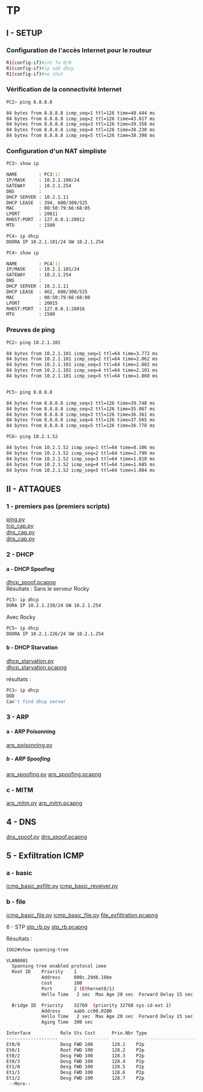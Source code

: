# TP

## I - SETUP

### Configuration de l'accès Internet pour le routeur
```bash
R1(config-if)#int fa 0/0
R1(config-if)#ip add dhcp
R1(config-if)#no shut
```
### Vérification de la connectivité Internet
```bash
PC2> ping 8.8.8.8

84 bytes from 8.8.8.8 icmp_seq=1 ttl=126 time=40.444 ms
84 bytes from 8.8.8.8 icmp_seq=2 ttl=126 time=43.817 ms
84 bytes from 8.8.8.8 icmp_seq=3 ttl=126 time=39.358 ms
84 bytes from 8.8.8.8 icmp_seq=4 ttl=126 time=38.230 ms
84 bytes from 8.8.8.8 icmp_seq=5 ttl=126 time=38.398 ms
```
### Configuration d'un NAT simpliste
```bash
PC3> show ip

NAME        : PC3[1]
IP/MASK     : 10.2.1.100/24
GATEWAY     : 10.2.1.254
DNS         :
DHCP SERVER : 10.2.1.11
DHCP LEASE  : 394, 600/300/525
MAC         : 00:50:79:66:68:05
LPORT       : 20011
RHOST:PORT  : 127.0.0.1:20012
MTU         : 1500
```
```bash
PC4> ip dhcp
DDORA IP 10.2.1.101/24 GW 10.2.1.254

PC4> show ip

NAME        : PC4[1]
IP/MASK     : 10.2.1.101/24
GATEWAY     : 10.2.1.254
DNS         :
DHCP SERVER : 10.2.1.11
DHCP LEASE  : 462, 600/300/525
MAC         : 00:50:79:66:68:00
LPORT       : 20015
RHOST:PORT  : 127.0.0.1:20016
MTU         : 1500
```
### Preuves de ping
```bash
PC2> ping 10.2.1.101

84 bytes from 10.2.1.101 icmp_seq=1 ttl=64 time=3.772 ms
84 bytes from 10.2.1.101 icmp_seq=2 ttl=64 time=2.062 ms
84 bytes from 10.2.1.101 icmp_seq=3 ttl=64 time=2.002 ms
84 bytes from 10.2.1.101 icmp_seq=4 ttl=64 time=2.101 ms
84 bytes from 10.2.1.101 icmp_seq=5 ttl=64 time=1.860 ms


PC5> ping 8.8.8.8

84 bytes from 8.8.8.8 icmp_seq=1 ttl=126 time=39.748 ms
84 bytes from 8.8.8.8 icmp_seq=2 ttl=126 time=35.067 ms
84 bytes from 8.8.8.8 icmp_seq=3 ttl=126 time=36.361 ms
84 bytes from 8.8.8.8 icmp_seq=4 ttl=126 time=37.565 ms
84 bytes from 8.8.8.8 icmp_seq=5 ttl=126 time=36.778 ms

PC6> ping 10.2.1.52

84 bytes from 10.2.1.52 icmp_seq=1 ttl=64 time=8.106 ms
84 bytes from 10.2.1.52 icmp_seq=2 ttl=64 time=2.799 ms
84 bytes from 10.2.1.52 icmp_seq=3 ttl=64 time=1.810 ms
84 bytes from 10.2.1.52 icmp_seq=4 ttl=64 time=1.685 ms
84 bytes from 10.2.1.52 icmp_seq=5 ttl=64 time=1.804 ms
```

## II - ATTAQUES
### 1 - premiers pas (premiers scripts)
[ping.py](ping.py) <br>
[tcp_cap.py](tcp_cap.py) <br>
[dns_cap.py](dns_cap.py) <br>
[dns_cap.py](dns_cap.py) <br>

### 2 - DHCP
#### a - DHCP Spoofing
[dhcp_spoof.pcapnp](dhcp_spoof.pcapnp) <br>
Résultats :
Sans le serveur Rocky
```bash
PC3> ip dhcp
DORA IP 10.2.1.230/24 GW 10.2.1.254
```
Avec Rocky
```bash
PC5> ip dhcp
DDORA IP 10.2.1.226/24 GW 10.2.1.254
```

#### b - DHCP Starvation
[dhcp_starvation.py](dhcp_starvation.py) <br>
[dhcp_starvation.pcapng](dhcp_starvation.pcapng)

résultats :
```bash
PC3> ip dhcp
DDD
Can't find dhcp server
```
### 3 - ARP
#### a - ARP Poisonning
[arp_poisonning.py](arp_poisonning.py)
##### b - ARP Spoofing
[arp_spoofing.py](arp_spoofing.py)
[arp_spoofing.pcapng](arp_spoofing.pcapng)

### c - MITM
[arp_mitm.py](arp_mitm.py)
[arp_mitm.pcapng](arp_mitm.pcapng)

## 4 - DNS
[dns_spoof.py](dns_spoof.py)
[dns_spoof.pcapng](dns_spoof.pcapng)

## 5 - Exfiltration ICMP
### a - basic
[icmp_basic_exfiltr.py](icmp_basic_exfiltr.py)
[icmp_basic_reveiver.py](icmp_basic_reveiver.py)
### b - file
[icmp_basic_file.py](icmp_file_exfiltr.py)
[icmp_basic_file.py](icmp_file_reveiver.py)
[file_exfiltration.pcapng](file_exfiltration.pcapng)

6 - STP
[stp_rb.py](stp_rb.py)
[stp_rb.pcapng](stp_rb.pcapng)

Résultats :
```bash
IOU2#show spanning-tree

VLAN0001
  Spanning tree enabled protocol ieee
  Root ID    Priority    1
             Address     000c.29d8.10be
             Cost        100
             Port        2 (Ethernet0/1)
             Hello Time   2 sec  Max Age 20 sec  Forward Delay 15 sec

  Bridge ID  Priority    32769  (priority 32768 sys-id-ext 1)
             Address     aabb.cc00.0200
             Hello Time   2 sec  Max Age 20 sec  Forward Delay 15 sec
             Aging Time  300 sec

Interface           Role Sts Cost      Prio.Nbr Type
------------------- ---- --- --------- -------- --------------------------------
Et0/0               Desg FWD 100       128.1    P2p
Et0/1               Root FWD 100       128.2    P2p
Et0/2               Desg FWD 100       128.3    P2p
Et0/3               Desg FWD 100       128.4    P2p
Et1/0               Desg FWD 100       128.5    P2p
Et1/1               Desg FWD 100       128.6    P2p
Et1/2               Desg FWD 100       128.7    P2p
 --More--
```
